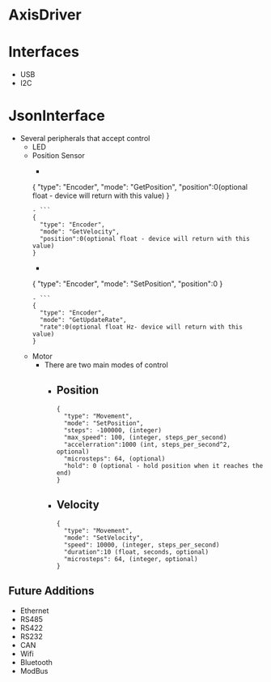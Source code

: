 # AxisDriver #

# Interfaces #
- USB
- I2C


# JsonInterface #
- Several peripherals that accept control
  - LED
  - Position Sensor
    - ```
    {
      "type": "Encoder", 
      "mode": "GetPosition",
      "position":0(optional float - device will return with this value)
    }
    ```
    - ```
    {
      "type": "Encoder", 
      "mode": "GetVelocity",
      "position":0(optional float - device will return with this value)
    }
    ```
    - ```
    {
      "type": "Encoder", 
      "mode": "SetPosition",
      "position":0
    }
    ```
    - ```
    {
      "type": "Encoder", 
      "mode": "GetUpdateRate",
      "rate":0(optional float Hz- device will return with this value)
    }
    ```
  - Motor
    - There are two main modes of control
      - Position
        - 
        ```
        {
          "type": "Movement", 
          "mode": "SetPosition", 
          "steps": -100000, (integer)
          "max_speed": 100, (integer, steps_per_second)
          "accelerration":1000 (int, steps_per_second^2, optional)
          "microsteps": 64, (optional)
          "hold": 0 (optional - hold position when it reaches the end)
        }
        ```
      - Velocity
        - 
        ```
        {
          "type": "Movement", 
          "mode": "SetVelocity", 
          "speed": 10000, (integer, steps_per_second)
          "duration":10 (float, seconds, optional)
          "microsteps": 64, (integer, optional)
        }
        ```


## Future Additions ##

- Ethernet
- RS485
- RS422
- RS232
- CAN
- Wifi
- Bluetooth
- ModBus

